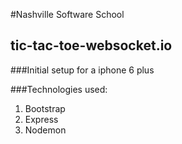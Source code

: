 #Nashville Software School

## tic-tac-toe-websocket.io

###Initial setup for a iphone 6 plus

###Technologies used:

1. Bootstrap
2. Express
3. Nodemon

